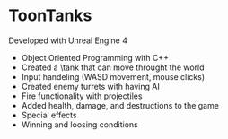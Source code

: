 # ToonTanks

Developed with Unreal Engine 4

* Object Oriented Programming with C++
* Created a \tank that can move throught the world
* Input handeling (WASD movement, mouse clicks)
* Created enemy turrets with having AI
* Fire functionality with projectiles
* Added health, damage, and destructions to the game
* Special effects
* Winning and loosing conditions

